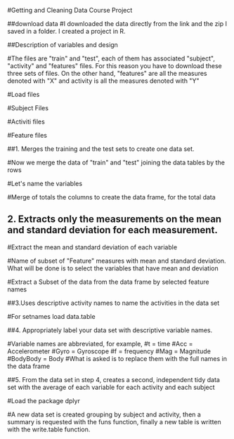#Getting and Cleaning Data Course Project

##download data
#I downloaded the data directly from the link and the zip I saved in a folder. I created a project in R.


##Description of variables and design


#The files are "train" and "test", each of them has associated "subject", "activity" and "features" files. For this reason you have to download these three sets of files. On the other hand, "features" are all the measures denoted with "X" and activity is all the measures denoted with "Y"

#Load files

#Subject Files

#Activiti files

#Feature files

##1.	Merges the training and the test sets to create one data set.

#Now we merge the data of "train" and "test" joining the data tables by the rows

#Let's name the variables

#Merge of totals the columns to create the data frame, for the total data

## 2. Extracts only the measurements on the mean and standard deviation for each measurement.

#Extract the mean and standard deviation of each variable

#Name of subset of "Feature" measures with mean and standard deviation. What will be done is to select the variables that have mean and deviation

#Extract a Subset of the data from the data frame by selected feature names


##3.Uses descriptive activity names to name the activities in the data set


#For setnames load data.table


##4. Appropriately label your data set with descriptive variable names.

#Variable names are abbreviated, for example, 
#t = time
#Acc = Accelerometer
#Gyro = Gyroscope
#f = frequency
#Mag = Magnitude
#BodyBody = Body
#What is asked is to replace them with the full names in the data frame


##5. From the data set in step 4, creates a second, independent tidy data set with the average of each variable for each activity and each subject

#Load the package dplyr

#A new data set is created grouping by subject and activity, then a summary is requested with the funs function, finally a new table is written with the write.table function.


